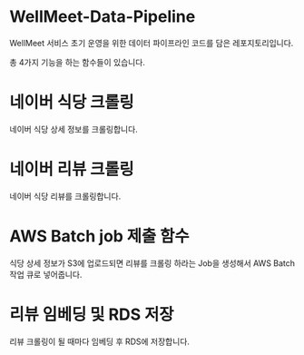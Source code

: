 # WellMeet-Data-Pipeline

WellMeet 서비스 초기 운영을 위한 데이터 파이프라인 코드를 담은 레포지토리입니다.

총 4가지 기능을 하는 함수들이 있습니다.

# 네이버 식당 크롤링

네이버 식당 상세 정보를 크롤링합니다.

# 네이버 리뷰 크롤링

네이버 식당 리뷰를 크롤링합니다.

# AWS Batch job 제출 함수

식당 상세 정보가 S3에 업로드되면 리뷰를 크롤링 하라는 Job을 생성해서 AWS Batch 작업 큐로 넣어줍니다.

# 리뷰 임베딩 및 RDS 저장

리뷰 크롤링이 될 때마다 임베딩 후 RDS에 저장합니다.

